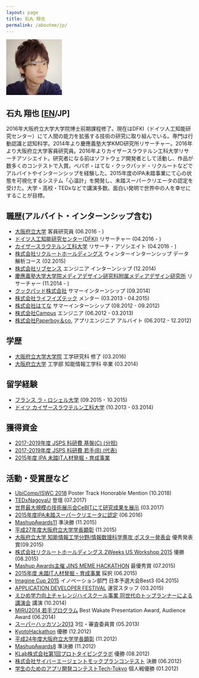 ```yaml
---
layout: page
title: 石丸 翔也
permalink: /aboutme/jp/
---
```

<img src="/assets/img/icon_portrait.jpg" class="image-trimmed-by-circle image-on-frame" width="150px" alt="石丸 翔也">

## 石丸 翔也 [[EN](/aboutme/)/JP]

2016年大阪府立大学大学院博士前期課程修了。現在はDFKI（ドイツ人工知能研究センター）にて人間の能力を拡張する技術の研究に取り組んでいる。専門は行動認識と認知科学。2014年より慶應義塾大学KMD研究所リサーチャー。2016年より大阪府立大学客員研究員。2016年よりカイザースラウテルン工科大学リサーチアソシエイト。研究者になる前はソフトウェア開発者として活動し、作品が数多くのコンテストで入賞。ペパボ・はてな・クックパッド・リクルートなどでアルバイトやインターンシップを経験した。2015年度のIPA未踏事業にて心の状態を可視化するシステム「心温計」を開発し、未踏スーパークリエータの認定を受けた。大学・高校・TEDxなどで講演多数。面白い発明で世界中の人を幸せにすることが目標。

## 職歴(アルバイト・インターンシップ含む)

* <a href="http://www.osakafu-u.ac.jp/">大阪府立大学</a> 客員研究員 (06.2016 - )
* <a href="http://www.dfki.de/web">ドイツ人工知能研究センター(DFKI)</a> リサーチャー (04.2016 - )
* <a href="https://www.uni-kl.de">カイザースラウテルン工科大学</a> リサーチ・アソシエイト (04.2016 - )
* <a href="http://www.recruit.jp/">株式会社リクルートホールディングス</a> ウィンターインターンシップ データ解析コース (02.2015)
* <a href="http://www.livesense.co.jp/">株式会社リブセンス</a> エンジニア インターンシップ (12.2014)
* <a href="http://www.kmd.keio.ac.jp/jp/">慶應義塾大学大学院メディアデザイン研究科附属メディアデザイン研究所</a> リサーチャー (11.2014 - )
* <a href="https://info.cookpad.com/">クックパッド株式会社</a> サマーインターンシップ (09.2014)
* <a href="http://life-is-tech.com/">株式会社ライフイズテック</a> メンター (03.2013 - 04.2015)
* <a href="http://markovlabo.net/?p=1214">株式会社はてな</a> サマーインターンシップ (08.2012 - 09.2012)
* <a href="http://campus-inc.org/">株式会社Campus</a> エンジニア (06.2012 - 03.2013)
* <a href="http://www.paperboy.co.jp/">株式会社Paperboy＆co.</a> アプリエンジニア アルバイト (06.2012 - 12.2012)

## 学歴

* <a href="http://www.osakafu-u.ac.jp/">大阪府立大学大学院</a> 工学研究科 修了 (03.2016)
* <a href="http://www.osakafu-u.ac.jp/">大阪府立大学</a> 工学部 知能情報工学科 卒業 (03.2014)

## 留学経験

* <a href="http://www.univ-larochelle.fr/?lang=en">フランス ラ・ロシェル大学</a> (09.2015 - 10.2015)
* <a href="http://www.dfki.de/web">ドイツ カイザースラウテルン工科大学</a> (10.2013 - 03.2014)

## 獲得資金

* <a href="https://kaken.nii.ac.jp/ja/grant/KAKENHI-PROJECT-17K00276/">2017-2019年度 JSPS 科研費 基盤(C) (分担)</a>
* <a href="https://kaken.nii.ac.jp/ja/grant/KAKENHI-PROJECT-17K12728/">2017-2019年度 JSPS 科研費 若手(B) (代表)</a>
* <a href="https://www.ipa.go.jp/jinzai/mitou/2015/gaiyou_s-4.html">2015年度 IPA 未踏IT人材発掘・育成事業</a>

## 活動・受賞歴など

* <a href="http://ubicomp.org/ubicomp2018/">UbiComp/ISWC 2018</a> Poster Track Honorable Mention (10.2018)
* <a href="http://tedxnagoyau.com">TEDxNagoyaU</a> 登壇 (07.2017)
* <a href="https://www.dfki.de/web/presse/pressemitteilung/2017/HyperMind">世界最大規模の技術展示会CeBITにて研究成果を展示</a> (03.2017)
* <a href="https://www.ipa.go.jp/about/press/20160602.html">2015年度IPA未踏スーパークリエータに認定</a> (06.2016)
* <a href="http://mashupaward.jp/">MashupAwards11</a> 準決勝 (11.2015)
* <a href="http://shoya.io/blog/honor2/">平成27年度大阪府立大学学長顕彰</a> (11.2015)
* <a href="http://www.osakafu-u.ac.jp/">大阪府立大学 知能情報工学分野/情報数理科学専攻 ポスター発表会</a> 優秀発表賞(09.2015)
* <a href="http://recruit-jinji.jp/workshop2015/">株式会社リクルートホールディングス 2Weeks US Workshop 2015</a> 優勝 (08.2015)
* <a href="https://mashupawards.doorkeeper.jp/events/25862">Mashup Awards主催 JINS MEME HACKATHON</a> 最優秀賞 (07.2015)
* <a href="https://www.ipa.go.jp/jinzai/mitou/2015/koubokekka_index.html">2015年度 未踏IT人材発掘・育成事業</a> 採択 (06.2015)
* <a href="http://www.microsoft.com/ja-jp/education/imagine-cup.aspx">Imagine Cup 2015</a> イノベーション部門 日本予選大会Best3 (04.2015)
* <a href="http://recruit-jinji.jp/adf_fes2015/">APPLICATION DEVELOPER FESTIVAL</a> 運営スタッフ (03.2015)
* <a href="http://imabarihigashi-s.esnet.ed.jp/08communication/261006-challengehighschool-kouen/261006-challengehighschool-koien.html">えひめ学力向上チャレンジハイスクール事業 同世代のトップランナーによる講演会</a> 講演 (10.2014)
* <a href ="https://sites.google.com/site/miru2014okayama/wakate">MIRU2014 若手プログラム</a> Best Wakate Presentation Award, Audience Award (06.2014)
* <a href="http://jp.startup-dating.com/2013/05/super-hackathon-2013-in-osak">スーパーハッカソン2013</a> 3位・審査委員賞 (05.2013)
* <a href="http://bussorenre.com/?p=45">KyotoHackathon</a> 優勝 (12.2012)
* <a href="http://shoya.io/blog/honor/">平成24年度大阪府立大学学長顕彰</a> (11.2012)
* <a href="http://ma8.mashupaward.jp/">MashupAwards8</a> 準決勝 (11.2012)
* <a href="http://internship.blog.klab.jp/2012/08/10/ptlab1-day1/">KLab株式会社第1回プロトタイピングラボ</a> 優勝 (08.2012)
* <a href="https://www.cyberagent.co.jp/list/mockplan.html">株式会社サイバーエージェントモックプランコンテスト</a> 決勝 (06.2012)
* <a href="http://tech-tokyo.com/?p=679">学生のためのアプリ開発コンテストTech-Tokyo</a> 個人戦優勝 (01.2012)
